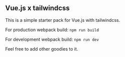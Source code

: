 ## Vue.js x tailwindcss

This is a simple starter pack for Vue.js with tailwindcss.

For production webpack build:
`npm run build`

For development webpack build:
`npm run dev`

Feel free to add other goodies to it.